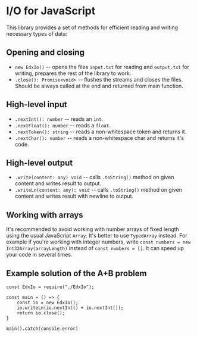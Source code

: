 # I/O for JavaScript

This library provides a set of methods for efficient reading and writing necessary types of data:

## Opening and closing

* `new EdxIo()` -- opens the files `input.txt` for reading and `output.txt` for writing, prepares the rest of the library to work.
* `.close(): Promise<void>` -- flushes the streams and closes the files. Should be always called at the end and returned from main function.

## High-level input

* `.nextInt(): number` -- reads an `int`.
* `.nextFloat(): number` -- reads a `float`.
* `.nextToken(): string` -- reads a non-whitespace token and returns it.
* `.nextChar(): number` -- reads a non-whitespace char and returns it's code.

## High-level output

* `.write(content: any) void` -- calls `.toString()` method on given content and writes result to output.
* `.writeLn(content: any): void` -- calls `.toString()` method on given content and writes result with newline to output.

## Working with arrays

It's recommended to avoid working with number arrays of fixed length using the usual JavaScript `Array`. It's better to use `TypedArray` instead. For example if you're working with integer numbers, write `const numbers = new Int32Array(arrayLength)` instead of `const numbers = []`. It can speed up your code in several times.

## Example solution of the A+B problem

```
const EdxIo = require("./EdxIo");

const main = () => {
    const io = new EdxIo();
    io.writeLn(io.nextInt() + io.nextInt());
    return io.close();
}

main().catch(console.error)
```